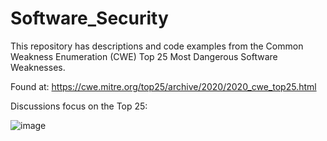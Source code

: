 # Software_Security
This repository has descriptions and code examples from the Common Weakness Enumeration (CWE) Top 25 Most Dangerous Software Weaknesses.

Found at: https://cwe.mitre.org/top25/archive/2020/2020_cwe_top25.html

Discussions focus on the Top 25:

![image](https://user-images.githubusercontent.com/34382502/114310101-9ede6600-9ab7-11eb-8347-9ba8239ff21b.png)

